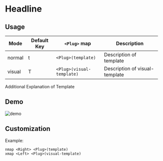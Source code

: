 Headline
========

Usage
-----
| Mode   | Default Key | `<Plug>` map                    | Description                    |
| ------ | ----------- | ------------------------------- | ------------------------------ |
| normal | t           | `<Plug>(template)`              | Description of template        |
| visual | T           | `<Plug>(visual-template)`       | Description of visual-template |

Additional Explanation of Template

Demo
----
![demo](https://link.demo.com/demo.gif)

Customization
-------------
Example:
```vim
nmap <Right> <Plug>(template)
xmap <Left> <Plug>(visual-template)
```
